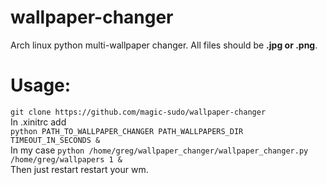 # wallpaper-changer
Arch linux python multi-wallpaper changer.
All files should be **.jpg or .png**.
# Usage: <br>
`git clone https://github.com/magic-sudo/wallpaper-changer`<br>
In .xinitrc add<br>
`python PATH_TO_WALLPAPER_CHANGER PATH_WALLPAPERS_DIR TIMEOUT_IN_SECONDS &`<br>
In my case `python /home/greg/wallpaper_changer/wallpaper_changer.py /home/greg/wallpapers 1 &`<br>
Then just restart restart your wm.
